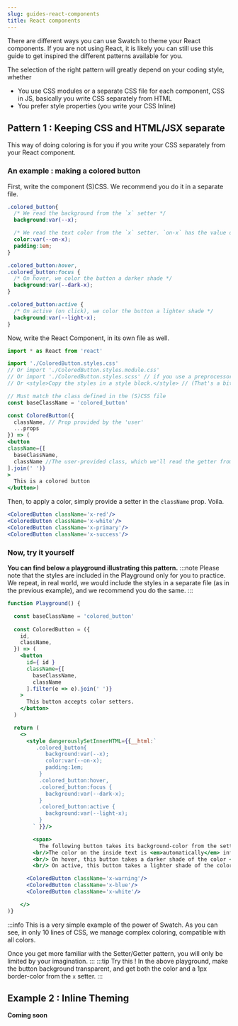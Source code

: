 ```yaml
---
slug: guides-react-components
title: React components
---
```


There are different ways you can use Swatch to theme your React components. If you are not using React, it is likely you can still use this guide to get inspired the different patterns available for you.

The selection of the right pattern will greatly depend on your coding style, whether 
  + You use CSS modules or a separate CSS file for each component, CSS in JS, basically you write CSS separately from HTML
  + You prefer style properties (you write your CSS Inline)

## Pattern 1 : Keeping CSS and HTML/JSX separate

This way of doing coloring is for you if you write your CSS separately from your React component.

### An example : making a colored button


First, write the component (S)CSS. We recommend you do it in a separate file.
```css title="/ColoredButton.styles.css"
.colored_button{
  /* We read the background from the `x` setter */
  background:var(--x);

  /* We read the text color from the `x` setter. `on-x` has the value of a text color that contrasts legibly with `x` */
  color:var(--on-x);
  padding:1em;
}

.colored_button:hover,
.colored_button:focus {
  /* On hover, we color the button a darker shade */
  background:var(--dark-x);
}

.colored_button:active {
  /* On active (on click), we color the button a lighter shade */
  background:var(--light-x);
}
```

Now, write the React Component, in its own file as well.
```jsx title="/ColoredButton.js"
import * as React from 'react'

import './ColoredButton.styles.css'
// Or import './ColoredButton.styles.module.css'
// Or import './ColoredButton.styles.scss' // if you use a preprocessor
// Or <style>Copy the styles in a style block.</style> // (That's a bit ugly tough)

// Must match the class defined in the (S)CSS file
const baseClassName = 'colored_button'

const ColoredButton({
  className, // Prop provided by the 'user'
  ...props
}) => (
<button
className={[
  baseClassName, 
  className //The user-provided class, which we'll read the getter from
].join(' ')}
>
  This is a colored button
</button>)

```

Then, to apply a color, simply provide a setter in the `className` prop. Voila.
```jsx
<ColoredButton className='x-red'/>
<ColoredButton className='x-white'/>
<ColoredButton className='x-primary'/>
<ColoredButton className='x-success'/>
```

### Now, try it yourself

**You can find below a playground illustrating this pattern.**
:::note
Please note that the styles are included in the Playground only for you to practice. We repeat, in real world, we would include the styles in a separate file (as in the previous example), and we recommend you do the same.
:::

```jsx live
function Playground() {

  const baseClassName = 'colored_button'
  
  const ColoredButton = ({
    id,
    className,
  }) => (
    <button
      id={ id }
      className={[
        baseClassName,
        className
      ].filter(e => e).join(' ')}
    >
      This button accepts color setters. 
    </button>
  )

  return (
    <>
      <style dangerouslySetInnerHTML={{__html:`
         .colored_button{
            background:var(--x);
            color:var(--on-x);
            padding:1em;
          }
          .colored_button:hover,
          .colored_button:focus {
            background:var(--dark-x);
          }
          .colored_button:active {
            background:var(--light-x);
          }
        ` }}/>

        <span>
          The following button takes its background-color from the setter <code>x</code>.
        <br/>The color on the inside text is <em>automatically</em> inferred from the background.
        <br/> On hover, this button takes a darker shade of the color <code>x</code>
        <br/> On active, this button takes a lighter shade of the color <code>x</code></span>

      <ColoredButton className='x-warning'/>
      <ColoredButton className='x-blue'/>
      <ColoredButton className='x-white'/>

    </>
)}

```
:::info
This is a very simple example of the power of Swatch. As you can see, in only 10 lines of CSS, we manage complex coloring, compatible with all colors. 

Once you get more familiar with the Setter/Getter pattern, you will only be limited by your imagination.
:::
:::tip Try this !
In the above playground, make the button background transparent, and get both the color and a 1px border-color from the `x` setter.
:::

## Example 2 : Inline Theming

**Coming soon**

```SCSS title='title.css'

```
